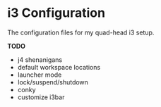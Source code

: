 i3 Configuration
================

The configuration files for my quad-head i3 setup.

**TODO**

* j4 shenanigans
* default workspace locations
* launcher mode
* lock/suspend/shutdown
* conky
* customize i3bar
